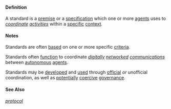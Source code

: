 #### Definition

A standard is a [premise](https://github.com/gcassel/Modular-Organization-Terminology/blob/master/terms/premise.md) or a [specification](https://github.com/gcassel/Modular-Organization-Terminology/blob/master/terms/specification.md) which one or more [agents](https://github.com/gcassel/Modular-Organization-Terminology/blob/master/terms/agent.md) uses to *[coordinate](https://github.com/gcassel/Modular-Organization-Terminology/blob/master/terms/coordinate.md) [activities](https://github.com/gcassel/Modular-Organization-Terminology/blob/master/terms/activity.md)* within a [specific](https://github.com/gcassel/Modular-Organization-Terminology/blob/master/terms/specific.md) [context](https://github.com/gcassel/Modular-Organization-Terminology/blob/master/terms/context.md).

#### Notes

Standards are often [based](https://github.com/gcassel/Modular-Organization-Terminology/blob/master/terms/base.md) on one or more specific [criteria](https://github.com/gcassel/Modular-Organization-Terminology/blob/master/terms/criterion.md).

Standards often [function](https://github.com/gcassel/Modular-Organization-Terminology/blob/master/terms/function.md) to coordinate *[digitally](https://github.com/gcassel/Modular-Organization-Terminology/blob/master/terms/digital.md) [networked](https://github.com/gcassel/Modular-Organization-Terminology/blob/master/terms/network.md) [communications](https://github.com/gcassel/Modular-Organization-Terminology/blob/master/terms/communicate.md)* between [autonomous](https://github.com/gcassel/Modular-Organization-Terminology/blob/master/terms/autonomy.md) [agents](https://github.com/gcassel/Modular-Organization-Terminology/blob/master/terms/agent.md).

Standards may be [developed](https://github.com/gcassel/Modular-Organization-Terminology/blob/master/terms/develop.md) and [used](https://github.com/gcassel/Modular-Organization-Terminology/blob/master/terms/use.md) through [official](https://github.com/gcassel/Modular-Organization-Terminology/blob/master/terms/official.md) *or* unofficial coordination, as well as [potentially](https://github.com/gcassel/Modular-Organization-Terminology/blob/master/terms/potential.md) [coercive](https://github.com/gcassel/Modular-Organization-Terminology/blob/master/terms/coercion.md) [governance](https://github.com/gcassel/Modular-Organization-Terminology/blob/master/terms/governance.md).

#### See Also
*[protocol](https://github.com/gcassel/Modular-Organization-Terminology/blob/master/terms/protocol.md)*
